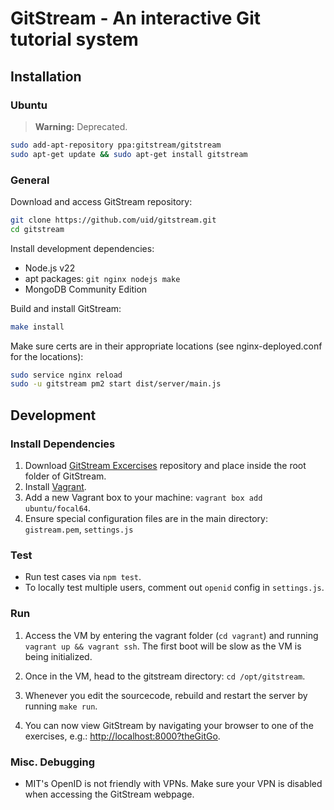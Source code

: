 # GitStream - An interactive Git tutorial system

## Installation

### Ubuntu

>**Warning:** Deprecated.

```sh
sudo add-apt-repository ppa:gitstream/gitstream
sudo apt-get update && sudo apt-get install gitstream
``` 

### General

Download and access GitStream repository:
```sh
git clone https://github.com/uid/gitstream.git
cd gitstream
```

Install development dependencies:
* Node.js v22
* apt packages: `git nginx nodejs make`
* MongoDB Community Edition


Build and install GitStream:
```sh
make install
```

Make sure certs are in their appropriate locations (see nginx-deployed.conf for the locations):
```sh
sudo service nginx reload
sudo -u gitstream pm2 start dist/server/main.js
```

## Development

### Install Dependencies
1. Download [GitStream Excercises](https://github.com/uid/gitstream-exercises) repository and
place inside the root folder of GitStream.
2. Install [Vagrant](https://www.vagrantup.com/).
3. Add a new Vagrant box to your machine: `vagrant box add ubuntu/focal64`.
4. Ensure special configuration files are in the main directory: `gistream.pem`, `settings.js`

### Test

* Run test cases via `npm test`.
* To locally test multiple users, comment out `openid` config in `settings.js`. 

### Run

1. Access the VM by entering the vagrant folder (`cd vagrant`) and running `vagrant up && vagrant ssh`.
The first boot will be slow as the VM is being initialized.

2. Once in the VM, head to the gitstream directory: `cd /opt/gitstream`.

3. Whenever you edit the sourcecode, rebuild and restart the server by running `make run`.

4. You can now view GitStream by navigating your browser to one of the exercises,
e.g.: [http://localhost:8000?theGitGo](http://localhost:8000?theGitGo).

### Misc. Debugging
* MIT's OpenID is not friendly with VPNs. Make sure your VPN is disabled when accessing the GitStream webpage.
